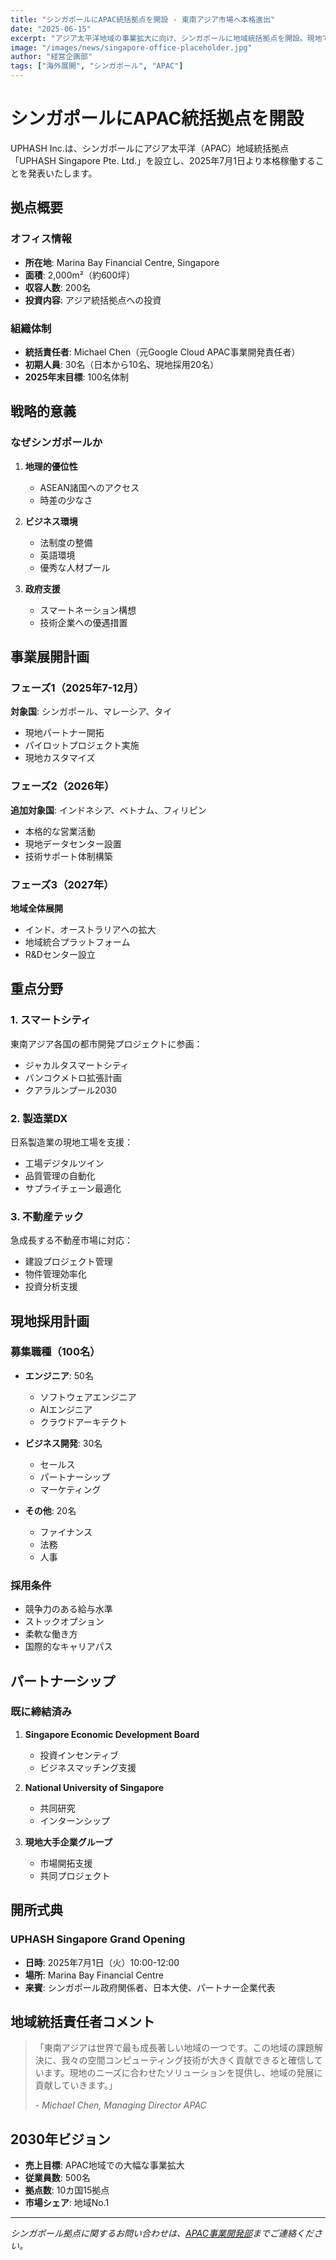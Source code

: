 ```yaml
---
title: "シンガポールにAPAC統括拠点を開設 - 東南アジア市場へ本格進出"
date: "2025-06-15"
excerpt: "アジア太平洋地域の事業拡大に向け、シンガポールに地域統括拠点を開設。現地で100名規模の採用を計画し、東南アジア市場への本格進出を開始します。"
image: "/images/news/singapore-office-placeholder.jpg"
author: "経営企画部"
tags: ["海外展開", "シンガポール", "APAC"]
---
```


# シンガポールにAPAC統括拠点を開設

UPHASH Inc.は、シンガポールにアジア太平洋（APAC）地域統括拠点「UPHASH Singapore Pte. Ltd.」を設立し、2025年7月1日より本格稼働することを発表いたします。

## 拠点概要

### オフィス情報
- **所在地**: Marina Bay Financial Centre, Singapore
- **面積**: 2,000m²（約600坪）
- **収容人数**: 200名
- **投資内容**: アジア統括拠点への投資

### 組織体制
- **統括責任者**: Michael Chen（元Google Cloud APAC事業開発責任者）
- **初期人員**: 30名（日本から10名、現地採用20名）
- **2025年末目標**: 100名体制

## 戦略的意義

### なぜシンガポールか
1. **地理的優位性**
   - ASEAN諸国へのアクセス
   - 時差の少なさ

2. **ビジネス環境**
   - 法制度の整備
   - 英語環境
   - 優秀な人材プール

3. **政府支援**
   - スマートネーション構想
   - 技術企業への優遇措置

## 事業展開計画

### フェーズ1（2025年7-12月）
**対象国**: シンガポール、マレーシア、タイ
- 現地パートナー開拓
- パイロットプロジェクト実施
- 現地カスタマイズ

### フェーズ2（2026年）
**追加対象国**: インドネシア、ベトナム、フィリピン
- 本格的な営業活動
- 現地データセンター設置
- 技術サポート体制構築

### フェーズ3（2027年）
**地域全体展開**
- インド、オーストラリアへの拡大
- 地域統合プラットフォーム
- R&Dセンター設立

## 重点分野

### 1. スマートシティ
東南アジア各国の都市開発プロジェクトに参画：
- ジャカルタスマートシティ
- バンコクメトロ拡張計画
- クアラルンプール2030

### 2. 製造業DX
日系製造業の現地工場を支援：
- 工場デジタルツイン
- 品質管理の自動化
- サプライチェーン最適化

### 3. 不動産テック
急成長する不動産市場に対応：
- 建設プロジェクト管理
- 物件管理効率化
- 投資分析支援

## 現地採用計画

### 募集職種（100名）
- **エンジニア**: 50名
  - ソフトウェアエンジニア
  - AIエンジニア
  - クラウドアーキテクト

- **ビジネス開発**: 30名
  - セールス
  - パートナーシップ
  - マーケティング

- **その他**: 20名
  - ファイナンス
  - 法務
  - 人事

### 採用条件
- 競争力のある給与水準
- ストックオプション
- 柔軟な働き方
- 国際的なキャリアパス

## パートナーシップ

### 既に締結済み
1. **Singapore Economic Development Board**
   - 投資インセンティブ
   - ビジネスマッチング支援

2. **National University of Singapore**
   - 共同研究
   - インターンシップ

3. **現地大手企業グループ**
   - 市場開拓支援
   - 共同プロジェクト

## 開所式典

### UPHASH Singapore Grand Opening
- **日時**: 2025年7月1日（火）10:00-12:00
- **場所**: Marina Bay Financial Centre
- **来賓**: シンガポール政府関係者、日本大使、パートナー企業代表

## 地域統括責任者コメント

> 「東南アジアは世界で最も成長著しい地域の一つです。この地域の課題解決に、我々の空間コンピューティング技術が大きく貢献できると確信しています。現地のニーズに合わせたソリューションを提供し、地域の発展に貢献していきます。」
> 
> *- Michael Chen, Managing Director APAC*

## 2030年ビジョン

- **売上目標**: APAC地域での大幅な事業拡大
- **従業員数**: 500名
- **拠点数**: 10カ国15拠点
- **市場シェア**: 地域No.1

---

*シンガポール拠点に関するお問い合わせは、[APAC事業開発部](mailto:apac@uphash.com)までご連絡ください。*